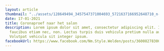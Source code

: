 ```yaml
---
layout: article
thumbnail: "../assets/128649494_3457547371004693_5721637166952648710_n-1.png"
date: 17-01-2021
title: Coronaproef naar het salon
description: Lorem ipsum dolor sit amet, consectetur adipiscing elit. In odio
  faucibus etiam nec, non. Lectus turpis duis vehicula pretium nulla auctor.
  Volutpat vehicula sit integer ipsum.
facebookUrl: https://www.facebook.com/Nm.Style.Welden/posts/3600827830037347
---
```

